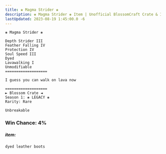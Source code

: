 ```yaml
---
title: ❀ Magma Strider ❀
description: ❀ Magma Strider ❀ Item | Unofficial BlossomCraft Crate & Item Documentation
lastUpdated: 2023-08-19 1:45:00.0 -6
---
```

```
❀ Magma Strider ❀

Depth Strider III
Feather Falling IV
Protection IV
Soul Speed III
Dyed
Lavawalking I
Unmodifiable
===================

I guess you can walk on lava now

===================
► Blossom Crate ◄
Season 1: ❀ LEGACY ❀
Rarity: Rare

Unbreakable
```
### Win Chance: 4%

##### item:
`dyed leather boots`